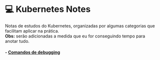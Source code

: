 # :computer: Kubernetes Notes
Notas de estudos do Kubernetes, organizadas por algumas categorias que facilitam aplicar na prática.  
**Obs:** serão adicionadas a medida que eu for conseguindo tempo para anotar tudo.


#### - [Comandos de debugging](troubleshooting.md)
